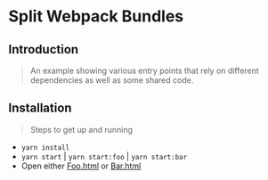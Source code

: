 # Split Webpack Bundles

## Introduction

> An example showing various entry points that rely on different dependencies as well as some shared code.

## Installation

> Steps to get up and running
* `yarn install`
* `yarn start` | `yarn start:foo` | `yarn start:bar`
* Open either [Foo.html](http://localhost:3333/foo.html) or [Bar.html](http://localhost:3333/bar.html)